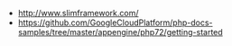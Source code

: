 - http://www.slimframework.com/
- https://github.com/GoogleCloudPlatform/php-docs-samples/tree/master/appengine/php72/getting-started
